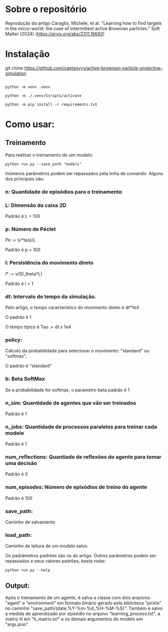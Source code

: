 # Sobre o repositório
Reprodução do artigo Caraglio, Michele, et al. "Learning how to find targets in the micro-world: the case of intermittent active Brownian particles." Soft Matter (2024) (https://arxiv.org/abs/2311.16692)

# Instalação
git clone https://github.com/caetanyyy/active-brownian-particle-projective-simulation

<code>
python -m venv .venv
</code>

<code>
python -m ./.venv/Scripts/activate
</code>

<code>
python -m pip install -r requirements.txt
</code>

# Como usar:

## Treinamento
Para realizar o treinamento de um modelo:

<code>python run.py --save_path "models" </code>

Inúmeros parâmetros podem ser repassados pela linha de comando. Alguns dos principais são:

### n: Quantidade de episódios para o treinamento 

### L: Dimensão da caixa 2D 
Padrão é L = 100

### p: Número de Péclet 
Pe := (v*tao)/L

Padrão é p = 100


### l: Persistência do movimento direto
l* := v/(D_theta*L)

Padrão é l = 1

### dt: Intervalo de tempo da simulação. 
Pelo artigo, o tempo característico do movimento direto é dt*1e4

O padrão é 1

O tempo típico é Tao := dt x 1e4

### policy: 
Cálculo da probabilidade para selecionar o movimento: "standard" ou "softmax".

O padrão é "standard"


### b: Beta SoftMax
Se a probabilidade for softmax, o parametro beta padrão é 1

### n_sim: Quantidade de agentes que vão ser treinados

Padrão é 1

### n_jobs: Quantidade de processos paralelos para treinar cada modelo

Padrão é 1

### num_reflections: Quantiade de reflexões do agente para tomar uma decisão

Padrão é 0

### num_episodes: Número de episódios de treino do agente

Padrão é 100

### save_path: 
Caminho de salvamento

### load_path: 
Caminho de leitura de um modelo salvo.

Os padrâmetros padrões são os do artigo. Outros parâmetros podem ser repassados e seus valores padrões, basta rodar.

<code>python run.py --help </code>

## Output:

Após o treinamento de um agente, é salva a classe com dois arquivos: "agent" e "environment" em formato binário gerado pela biblioteca "pickle" no caminho "save_path/{date:%Y-%m-%d_%H-%M-%S}". Também é salvo a medida de aprendizado por episódio no arquivo "learning_process.txt", a matriz H em "h_matrix.txt" e os demais argumentos do modelo em "args.json".